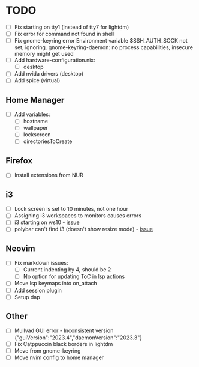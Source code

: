 # TODO

- [ ] Fix starting on tty1 (instead of tty7 for lightdm)
- [ ] Fix error for command not found in shell
- [ ] Fix gnome-keyring error Environment variable $SSH_AUTH_SOCK not set, ignoring. gnome-keyring-daemon: no process capabilities, insecure memory might get used
- [ ] Add hardware-configuration.nix:
  - [ ] desktop
- [ ] Add nvida drivers (desktop)
- [ ] Add spice (virtual)

## Home Manager

- [ ] Add variables:
  - [ ] hostname
  - [ ] wallpaper
  - [ ] lockscreen
  - [ ] directoriesToCreate

## Firefox

- [ ] Install extensions from NUR

## i3

- [ ] Lock screen is set to 10 minutes, not one hour
- [ ] Assigning i3 workspaces to monitors causes errors
- [ ] i3 starting on ws10 - [issue](https://github.com/nix-community/home-manager/issues/695)
- [ ] polybar can't find i3 (doesn't show resize mode) - [issue](https://github.com/nix-community/home-manager/issues/213)

## Neovim

- [ ] Fix markdown issues:
  - [ ] Current indenting by 4, should be 2
  - [ ] No option for updating ToC in lsp actions
- [ ] Move lsp keymaps into on_attach
- [ ] Add session plugin
- [ ] Setup dap

## Other

- [ ] Mullvad GUI error - Inconsistent version {"guiVersion":"2023.4","daemonVersion":"2023.3"}
- [ ] Fix Catppuccin black borders in lightdm
- [ ] Move from gnome-keyring
- [ ] Move nvim config to home manager
